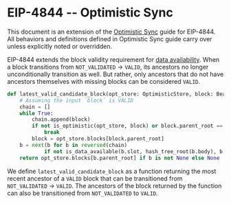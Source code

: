 # EIP-4844 -- Optimistic Sync

This document is an extension of the [Optimistic Sync](/sync/optimistic.md) guide for EIP-4844.
All behaviors and definitions defined in Optimistic Sync guide carry over unless explicitly noted or overridden.

EIP-4844 extends the block validity requirement for [data availability](./validator.md#is_data_available). When a block transitions from `NOT_VALIDATED` -> `VALID`, its ancestors no longer unconditionally transition as well. But rather, only ancestors that do not have ancestors themselves with missing blocks can be considered `VALID`.

```python
def latest_valid_candidate_block(opt_store: OptimisticStore, block: BeaconBlock) -> BeaconBlock:
    # Assuming the input `block` is VALID
    chain = []
    while True:
        chain.append(block)
        if not is_optimistic(opt_store, block) or block.parent_root == Root():
            break
        block = opt_store.blocks[block.parent_root]
    b = next(b for b in reversed(chain)
            if not is_data_available(b.slot, hash_tree_root(b.body), b.body.blob_kzgs), None)
    return opt_store.blocks[b.parent_root] if b is not None else None
```

We define `latest_valid_candidate_block` as a function returning the most recent ancestor of a `VALID` block that can be transitioned from` NOT_VALIDATED` -> `VALID`. The ancestors of the block returned by the function can also be transitioned from `NOT_VALIDATED` to `VALID`.
